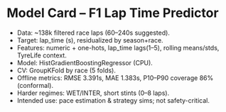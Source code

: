 # Model Card – F1 Lap Time Predictor
- Data: ~138k filtered race laps (60–240s suggested).
- Target: lap_time (s), residualized by season+race.
- Features: numeric + one-hots, lap_time lags(1–5), rolling means/stds, TyreLife context.
- Model: HistGradientBoostingRegressor (CPU).
- CV: GroupKFold by race (5 folds).
- Offline metrics: RMSE 3.391s, MAE 1.383s, P10–P90 coverage 86% (conformal).
- Harder regimes: WET/INTER, short stints (0–8 laps).
- Intended use: pace estimation & strategy sims; not safety-critical.
